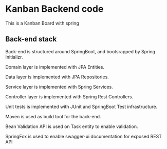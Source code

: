 # Kanban Backend code

This is a Kanban Board with spring 

## Back-end stack

Back-end is structured around SpringBoot, and bootsrapped by Spring Initializr.

Domain layer is implemented with JPA Entities.

Data layer is implemented with JPA Repositories.

Service layer is implemented with Spring Services.

Controller layer is implemented with Spring Rest Controllers.

Unit tests is implemented with JUnit and SpringBoot Test infrastructure.

Maven is used as build tool for the back-end.

Bean Validation API is used on Task entity to enable validation.

SpringFox is used to enable swagger-ui documentation for exposed REST API




